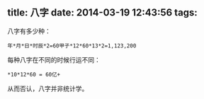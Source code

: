 title: 八字
date: 2014-03-19 12:43:56
tags:
---

八字有多少种：

    年*月*日*时辰*2=60甲子*12*60*13*2=1,123,200

每种八字在不同的时候行运不同：

    *10*12*60 = 60亿+ 

从而否认，八字并非统计学。
